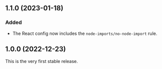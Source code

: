 ## 1.1.0 (2023-01-18)

### Added

- The React config now includes the `node-imports/no-node-import` rule.

## 1.0.0 (2022-12-23)

This is the very first stable release.
